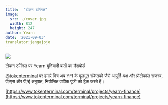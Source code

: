 ```yaml
---
title:  "टोकन टर्मिनल"
image:
  src: ./cover.jpg
  width: 812
  height: 247
author: Yearn
date: '2021-09-03'
translator:jengajojo
---
```


![](/_posts/_announcements/token-terminal/1.jpg?w=812&h=247)

टोकन टर्मिनल पर Yearn बुनियादी बातों का डैशबोर्ड

[@tokenterminal](https://twitter.com/tokenterminal) पर हमारे मित्र अब YFI के मूलभूत संकेतकों जैसे आपूर्ति-पक्ष और प्रोटोकॉल राजस्व, पी/एस और पी/ई अनुपात, नियोजित वार्षिक पूंजी को ट्रैक करते हैं।

[https://www.tokenterminal.com/terminal/projects/yearn-finance](https://www.tokenterminal.com/terminal/projects/yearn-finance)
